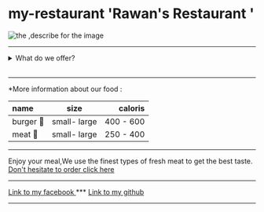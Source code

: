 # my-restaurant 'Rawan's Restaurant '
![the ,describe for the image](https://img.traveltriangle.com/blog/wp-content/uploads/2019/04/cover-for-Seafood-Restaurants-In-Mauritius.jpg)

_______
<details>
<summary>What do we offer?</summary>
<br>
<details>
<summary>food</summary>
<br>
burger  7$
<br>
meat    15$
</details>
<details>
<summary>drankis</summary>
<br>

Apple juice 5$
<br>
Orange juice 5$
<br>
coffee 3$
<br>
tea 3$
<br>


</details>
</details>
<br>

_______
*More information about our food : 

| name | size | caloris |
| :---- | :----: | ----: |
| burger 🍔 | small- large | 400 - 600 |
| meat 🥩 | small- large | 250 - 400 |

_______
Enjoy your meal,We use the finest types of fresh meat to get the best taste.
<br>
 [Don't hesitate to order click here ](https://web.facebook.com/rawanabuzer)


_______


[Link to my facebook ](https://web.facebook.com/rawanabuzer) ***
[Link to my github ](https://github.com/rawanabuzir) 
_______
